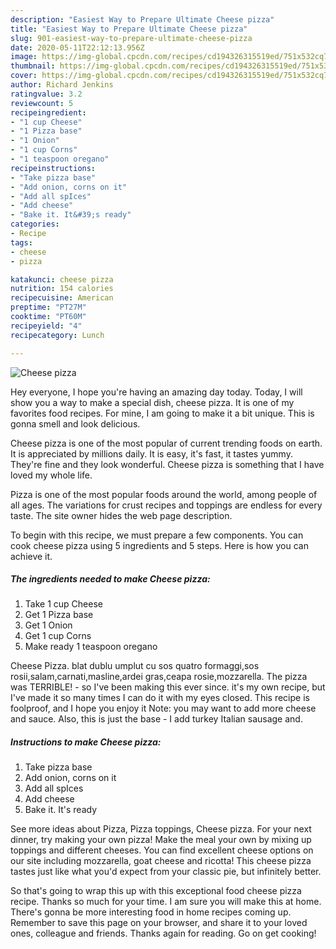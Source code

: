 ```yaml
---
description: "Easiest Way to Prepare Ultimate Cheese pizza"
title: "Easiest Way to Prepare Ultimate Cheese pizza"
slug: 901-easiest-way-to-prepare-ultimate-cheese-pizza
date: 2020-05-11T22:12:13.956Z
image: https://img-global.cpcdn.com/recipes/cd194326315519ed/751x532cq70/cheese-pizza-recipe-main-photo.jpg
thumbnail: https://img-global.cpcdn.com/recipes/cd194326315519ed/751x532cq70/cheese-pizza-recipe-main-photo.jpg
cover: https://img-global.cpcdn.com/recipes/cd194326315519ed/751x532cq70/cheese-pizza-recipe-main-photo.jpg
author: Richard Jenkins
ratingvalue: 3.2
reviewcount: 5
recipeingredient:
- "1 cup Cheese"
- "1 Pizza base"
- "1 Onion"
- "1 cup Corns"
- "1 teaspoon oregano"
recipeinstructions:
- "Take pizza base"
- "Add onion, corns on it"
- "Add all spIces"
- "Add cheese"
- "Bake it. It&#39;s ready"
categories:
- Recipe
tags:
- cheese
- pizza

katakunci: cheese pizza 
nutrition: 154 calories
recipecuisine: American
preptime: "PT27M"
cooktime: "PT60M"
recipeyield: "4"
recipecategory: Lunch

---
```



![Cheese pizza](https://img-global.cpcdn.com/recipes/cd194326315519ed/751x532cq70/cheese-pizza-recipe-main-photo.jpg)

Hey everyone, I hope you're having an amazing day today. Today, I will show you a way to make a special dish, cheese pizza. It is one of my favorites food recipes. For mine, I am going to make it a bit unique. This is gonna smell and look delicious.

Cheese pizza is one of the most popular of current trending foods on earth. It is appreciated by millions daily. It is easy, it's fast, it tastes yummy. They're fine and they look wonderful. Cheese pizza is something that I have loved my whole life.

Pizza is one of the most popular foods around the world, among people of all ages. The variations for crust recipes and toppings are endless for every taste. The site owner hides the web page description.


To begin with this recipe, we must prepare a few components. You can cook cheese pizza using 5 ingredients and 5 steps. Here is how you can achieve it.

<!--inarticleads1-->

##### The ingredients needed to make Cheese pizza:

1. Take 1 cup Cheese
1. Get 1 Pizza base
1. Get 1 Onion
1. Get 1 cup Corns
1. Make ready 1 teaspoon oregano


Cheese Pizza. blat dublu umplut cu sos quatro formaggi,sos rosii,salam,carnati,masline,ardei gras,ceapa rosie,mozzarella. The pizza was TERRIBLE! - so I&#39;ve been making this ever since. it&#39;s my own recipe, but I&#39;ve made it so many times I can do it with my eyes closed. This recipe is foolproof, and I hope you enjoy it Note: you may want to add more cheese and sauce. Also, this is just the base - I add turkey Italian sausage and. 

<!--inarticleads2-->

##### Instructions to make Cheese pizza:

1. Take pizza base
1. Add onion, corns on it
1. Add all spIces
1. Add cheese
1. Bake it. It&#39;s ready


See more ideas about Pizza, Pizza toppings, Cheese pizza. For your next dinner, try making your own pizza! Make the meal your own by mixing up toppings and different cheeses. You can find excellent cheese options on our site including mozzarella, goat cheese and ricotta! This cheese pizza tastes just like what you&#39;d expect from your classic pie, but infinitely better. 

So that's going to wrap this up with this exceptional food cheese pizza recipe. Thanks so much for your time. I am sure you will make this at home. There's gonna be more interesting food in home recipes coming up. Remember to save this page on your browser, and share it to your loved ones, colleague and friends. Thanks again for reading. Go on get cooking!
